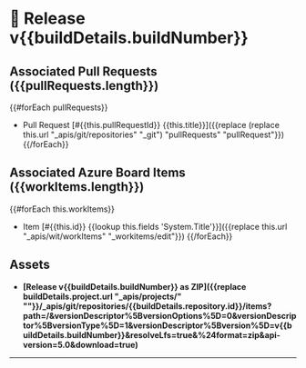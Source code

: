 ﻿# 🚀 Release v{{buildDetails.buildNumber}}

## Associated Pull Requests ({{pullRequests.length}})
{{#forEach pullRequests}}
* Pull Request [#{{this.pullRequestId}} {{this.title}}]({{replace (replace this.url "_apis/git/repositories" "_git") "pullRequests" "pullRequest"}})
{{/forEach}}

## Associated Azure Board Items ({{workItems.length}})
{{#forEach this.workItems}}
*  Item [#{{this.id}} {{lookup this.fields 'System.Title'}}]({{replace this.url "_apis/wit/workItems" "_workitems/edit"}})
{{/forEach}}

## Assets
* **[Release v{{buildDetails.buildNumber}} as ZIP]({{replace buildDetails.project.url "_apis/projects/" ""}}/_apis/git/repositories/{{buildDetails.repository.id}}/items?path=/&versionDescriptor%5BversionOptions%5D=0&versionDescriptor%5BversionType%5D=1&versionDescriptor%5Bversion%5D=v{{buildDetails.buildNumber}}&resolveLfs=true&%24format=zip&api-version=5.0&download=true)**

---